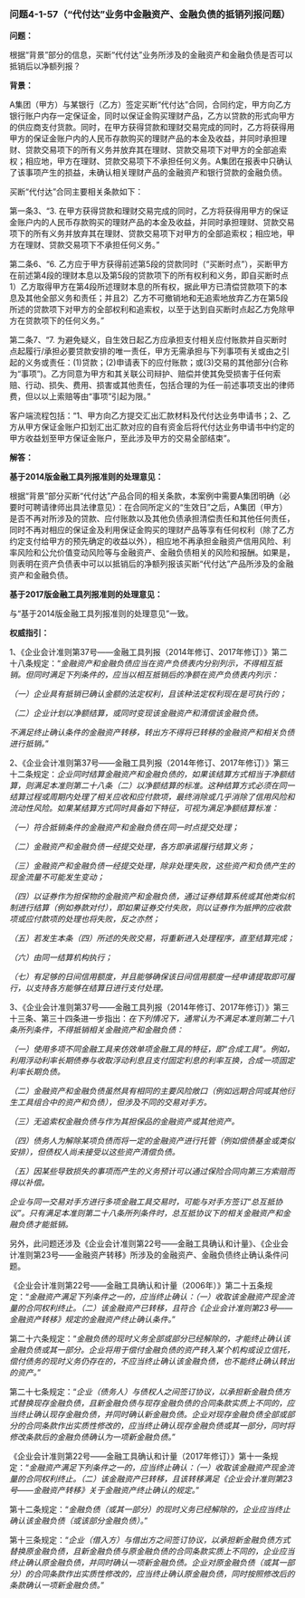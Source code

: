 ### 问题4-1-57（“代付达”业务中金融资产、金融负债的抵销列报问题）

**问题：**

根据“背景”部分的信息，买断“代付达”业务所涉及的金融资产和金融负债是否可以抵销后以净额列报？

**背景：**

A集团（甲方）与某银行（乙方）签定买断“代付达”合同，合同约定，甲方向乙方银行账户内存一定保证金，同时以保证金购买理财产品，乙方以贷款的形式向甲方的供应商支付货款。同时，在甲方获得贷款和理财交易完成的同时，乙方将获得用甲方的保证金账户内的人民币存款购买的理财产品的本金及收益，并同时承担理财、贷款交易项下的所有义务并放弃其在理财、贷款交易项下对甲方的全部追索权；相应地，甲方在理财、贷款交易项下不承担任何义务。A集团在报表中只确认了该事项产生的损益，未确认相关理财产品的金融资产和银行贷款的金融负债。

买断“代付达”合同主要相关条款如下：

第一条3、“3.
在甲方获得贷款和理财交易完成的同时，乙方将获得用甲方的保证金账户内的人民币存款购买的理财产品的本金及收益，并同时承担理财、贷款交易项下的所有义务并放弃其在理财、贷款交易项下对甲方的全部追索权；相应地，甲方在理财、贷款交易项下不承担任何义务。”

第二条6、“6.
乙方应于甲方获得前述第5段的贷款同时（“买断时点”），买断甲方在前述第4段的理财本息以及第5段的贷款项下的所有权利和义务，即自买断时点1）乙方取得甲方在第4段所述理财本息的所有权，据此甲方已清偿贷款项下的本息及其他全部义务和责任；并且2）乙方不可撤销地和无追索地放弃乙方在第5段所述的贷款项下对甲方的全部权利和追索权，以至于达到自买断时点起乙方免除甲方在贷款项下的任何义务。”

第二条7、“7.
为避免疑义，自生效日起乙方应承担支付相关应付账款并自买断时点起履行/承担必要贷款安排的唯一责任，甲方无需承担与下列事项有关或由之引起的义务或责任：(1)贷款；(2)申请表下的应付账款；或(3)交易的其他部分(合称为“事项”)。乙方同意为甲方和其关联公司辩护、赔偿并使其免受损害于任何索赔、行动、损失、费用、损害或其他责任，包括合理的为任一前述事项支出的律师费，但以以上索赔等由“事项”引起为限。”

客户端流程包括：“1、甲方向乙方提交汇出汇款材料及代付达业务申请书；2、乙方从甲方保证金账户扣划汇出汇款对应的自有资金后将代付达业务申请书中约定的甲方收益划至甲方保证金账户，至此涉及甲方的交易全部结束”。

**解答：**

**基于2014版金融工具列报准则的处理意见：**

根据“背景”部分买断“代付达”产品合同的相关条款，本案例中需要A集团明确（必要时可聘请律师出具法律意见）：在合同所定义的“生效日”之后，A集团（甲方）是否不再对所涉及的贷款、应付账款以及其他负债承担清偿责任和其他任何责任，同时不再对相应的保证金及利用保证金购买的理财产品等享有任何权利（除了乙方约定支付给甲方的预先确定的收益以外），相应地不再承担金融资产信用风险、利率风险和公允价值变动风险等与金融资产、金融负债相关的风险和报酬。如果是，则表明在资产负债表中可以以抵销后的净额列报该买断“代付达”产品所涉及的金融资产和金融负债。

**基于2017版金融工具列报准则的处理意见：**

与“基于2014版金融工具列报准则的处理意见”一致。

**权威指引：**

1、《企业会计准则第37号——金融工具列报（2014年修订、2017年修订）》第二十八条规定：“*金融资产和金融负债应当在资产负债表内分别列示，不得相互抵销。但同时满足下列条件的，应当以相互抵销后的净额在资产负债表内列示：*

*（一）企业具有抵销已确认金额的法定权利，且该种法定权利现在是可执行的；*

*（二）企业计划以净额结算，或同时变现该金融资产和清偿该金融负债。*

*不满足终止确认条件的金融资产转移，转出方不得将已转移的金融资产和相关负债进行抵销。*”

2、《企业会计准则第37号——金融工具列报（2014年修订、2017年修订）》第三十二条规定：*企业同时结算金融资产和金融负债的，如果该结算方式相当于净额结算，则满足本准则第二十八条（二）以净额结算的标准。这种结算方式必须在同一结算过程或周期内处理了相关应收和应付款项，最终消除或几乎消除了信用风险和流动性风险。如果某结算方式同时具备如下特征，可视为满足净额结算标准：*

*（一）符合抵销条件的金融资产和金融负债在同一时点提交处理；*

*（二）金融资产和金融负债一经提交处理，各方即承诺履行结算义务；*

*（三）金融资产和金融负债一经提交处理，除非处理失败，这些资产和负债产生的现金流量不可能发生变动；*

*（四）以证券作为担保物的金融资产和金融负债，通过证券结算系统或其他类似机制进行结算（例如券款对付），即如果证券交付失败，则以证券作为抵押的应收款项或应付款项的处理也将失败，反之亦然；*

*（五）若发生本条（四）所述的失败交易，将重新进入处理程序，直至结算完成；*

*（六）由同一结算机构执行；*

*（七）有足够的日间信用额度，并且能够确保该日间信用额度一经申请提取即可履行，以支持各方能够在结算日进行支付处理。*

3、《企业会计准则第37号——金融工具列报（2014年修订、2017年修订）》第三十三条、第三十四条进一步指出：*在下列情况下，通常认为不满足本准则第二十八条所列条件，不得抵销相关金融资产和金融负债：*

*（一）使用多项不同金融工具来仿效单项金融工具的特征，即“合成工具”。例如，利用浮动利率长期债券与收取浮动利息且支付固定利息的利率互换，合成一项固定利率长期负债。*

*（二）金融资产和金融负债虽然具有相同的主要风险敞口（例如远期合同或其他衍生工具组合中的资产和负债），但涉及不同的交易对手方。*

*（三）无追索权金融负债与作为其担保品的金融资产或其他资产。*

*（四）债务人为解除某项负债而将一定的金融资产进行托管（例如偿债基金或类似安排），但债权人尚未接受以这些资产清偿负债。*

*（五）因某些导致损失的事项而产生的义务预计可以通过保险合同向第三方索赔而得以补偿。*

*企业与同一交易对手方进行多项金融工具交易时，可能与对手方签订“总互抵协议”。只有满足本准则第二十八条所列条件时，总互抵协议下的相关金融资产和金融负债才能抵销。*

另外，此问题还涉及《企业会计准则第22号——金融工具确认和计量》、《企业会计准则第23号——金融资产转移》所涉及的金融资产、金融负债终止确认条件问题。

《企业会计准则第22号——金融工具确认和计量（2006年）》第二十五条规定：“*金融资产满足下列条件之一的，应当终止确认：（一）收取该金融资产现金流量的合同权利终止。（二）该金融资产已转移，且符合《企业会计准则第23号——金融资产转移》规定的金融资产终止确认条件。*”

第二十六条规定：“*金融负债的现时义务全部或部分已经解除的，才能终止确认该金融负债或其一部分。企业将用于偿付金融负债的资产转入某个机构或设立信托，偿付债务的现时义务仍存在的，不应当终止确认该金融负债，也不能终止确认转出的资产。*”

第二十七条规定：“*企业（债务人）与债权人之间签订协议，以承担新金融负债方式替换现存金融负债，且新金融负债与现存金融负债的合同条款实质上不同的，应当终止确认现存金融负债，并同时确认新金融负债。企业对现存金融负债全部或部分的合同条款作出实质性修改的，应当终止确认现存金融负债或其一部分，同时将修改条款后的金融负债确认为一项新金融负债。*”

《企业会计准则第22号——金融工具确认和计量（2017年修订）》第十一条规定：“*金融资产满足下列条件之一的，应当终止确认：（一）收取该金融资产现金流量的合同权利终止。（二）该金融资产已转移，且该转移满足《企业会计准则第23号——金融资产转移》关于金融资产终止确认的规定。*”

第十二条规定：“*金融负债（或其一部分）的现时义务已经解除的，企业应当终止确认该金融负债（或该部分金融负债）。*”

第十三条规定：“*企业（借入方）与借出方之间签订协议，以承担新金融负债方式替换原金融负债，且新金融负债与原金融负债的合同条款实质上不同的，企业应当终止确认原金融负债，并同时确认一项新金融负债。企业对原金融负债（或其一部分）的合同条款作出实质性修改的，应当终止确认原金融负债，同时按照修改后的条款确认一项新金融负债。*”